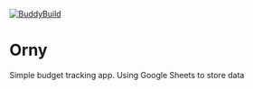 [![BuddyBuild](https://dashboard.buddybuild.com/api/statusImage?appID=58d97379fa0a63000141a0f3&branch=develop&build=latest)](https://dashboard.buddybuild.com/apps/58d97379fa0a63000141a0f3/build/latest?branch=develop)
# Orny
Simple budget tracking app. Using Google Sheets to store data
